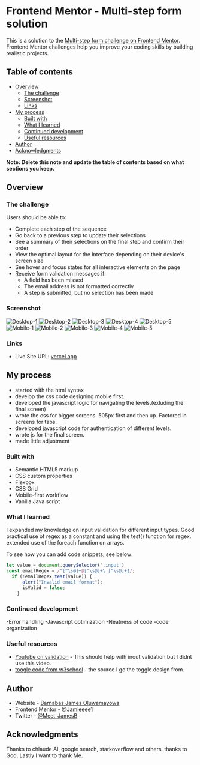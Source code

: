 # Frontend Mentor - Multi-step form solution

This is a solution to the [Multi-step form challenge on Frontend Mentor](https://www.frontendmentor.io/challenges/multistep-form-YVAnSdqQBJ). Frontend Mentor challenges help you improve your coding skills by building realistic projects. 

## Table of contents

- [Overview](#overview)
  - [The challenge](#the-challenge)
  - [Screenshot](#screenshot)
  - [Links](#links)
- [My process](#my-process)
  - [Built with](#built-with)
  - [What I learned](#what-i-learned)
  - [Continued development](#continued-development)
  - [Useful resources](#useful-resources)
- [Author](#author)
- [Acknowledgments](#acknowledgments)

**Note: Delete this note and update the table of contents based on what sections you keep.**

## Overview

### The challenge

Users should be able to:

- Complete each step of the sequence
- Go back to a previous step to update their selections
- See a summary of their selections on the final step and confirm their order
- View the optimal layout for the interface depending on their device's screen size
- See hover and focus states for all interactive elements on the page
- Receive form validation messages if:
  - A field has been missed
  - The email address is not formatted correctly
  - A step is submitted, but no selection has been made

### Screenshot

![Desktop-1](./public/Screenshots/localhost_5173_.png)
![Desktop-2](./public/Screenshots/localhost_5173_%20(1).png)
![Desktop-3](./public/Screenshots/localhost_5173_%20(2).png)
![Desktop-4](./public/Screenshots/localhost_5173_%20(3).png)
![Desktop-5](./public/Screenshots/localhost_5173_%20(4).png)
![Mobile-1](./public/Screenshots/localhost_5173_(iPhone%20XR).png)
![Mobile-2](./public/Screenshots/localhost_5173_(iPhone%20XR)%20(1).png)
![Mobile-3](./public/Screenshots/localhost_5173_(iPhone%20XR)%20(2).png)
![Mobile-4](./public/Screenshots/localhost_5173_(iPhone%20XR)%20(3).png)
![Mobile-5](./public/Screenshots/localhost_5173_(iPhone%20XR)%20(4).png)


### Links

- Live Site URL: [vercel app](https://multistepform-gamma.vercel.app/)

## My process
- started with the html syntax
- develop the css code designing mobile first.
- developed the javascript logic for navigating the levels.(exluding the final screen)
- wrote the css for bigger screens. 505px first and then up. Factored in screens for tabs.
- developed javascript code for authentication of different levels.
- wrote js for the final screen. 
- made little adjustment

### Built with

- Semantic HTML5 markup
- CSS custom properties
- Flexbox
- CSS Grid
- Mobile-first workflow
- Vanilla Java script


### What I learned

I expanded my knowledge on input validation for different input types. Good practical use of regex as a constant and using the test() function for regex. extended use of the foreach function on arrays.

To see how you can add code snippets, see below:

```js
let value = document.querySelector('.input')
const emailRegex = /^[^\s@]+@[^\s@]+\.[^\s@]+$/;
  if (!emailRegex.test(value)) {
      alert("Invalid email format");
      isValid = false;
    }
```

### Continued development

-Error handling
-Javascript optimization
-Neatness of code
-code organization

### Useful resources

- [Youtube on validation](https://www.youtube.com/watch?v=CYlNJpltjMM&list=PPSV) - This should help with inout validation but I didnt use this video.
- [toogle code from w3school](https://www.w3schools.com/howto/howto_css_switch.asp ) - the source I go the toggle design from.

## Author

- Website - [Barnabas James Oluwamayowa](https://multistepform-gamma.vercel.app/)
- Frontend Mentor - [@Jamieeee1](https://www.frontendmentor.io/profile/Jamieeee1)
- Twitter - [@Meet_JamesB](https://www.twitter.com/Meet_JamesB)


## Acknowledgments

Thanks to chlaude AI, google search, starkoverflow and others. thanks to God. Lastly I want to thank Me.
